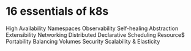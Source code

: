 # 16 essentials of k8s

High Availability
Namespaces
Observability
Self-healing
Abstraction
Extensibility
Networking
Distributed
Declarative
Scheduling
Resource$
Portability
Balancing
Volumes
Security
Scalability & Elasticity
